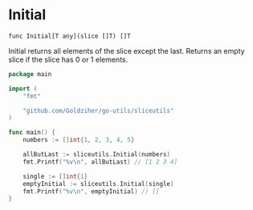 # Initial

`func Initial[T any](slice []T) []T`

Initial returns all elements of the slice except the last. Returns an empty slice if the slice has 0 or 1 elements.

```go
package main

import (
	"fmt"

	"github.com/Goldziher/go-utils/sliceutils"
)

func main() {
	numbers := []int{1, 2, 3, 4, 5}

	allButLast := sliceutils.Initial(numbers)
	fmt.Printf("%v\n", allButLast) // [1 2 3 4]

	single := []int{1}
	emptyInitial := sliceutils.Initial(single)
	fmt.Printf("%v\n", emptyInitial) // []
}
```
